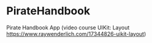 # PirateHandbook
Pirate Handbook App (video course UIKit: Layout https://www.raywenderlich.com/17344826-uikit-layout)
